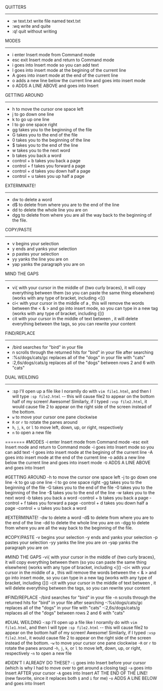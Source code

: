 QUITTERS
________
- :w text.txt	write file named text.txt
- :wq		write and quite
- :q!		quit without writing

MODES
_____
- i		enter Insert mode from Command mode
- esc		exit Insert mode and return to Command mode
- i	goes into Insert mode so you can add text
- I	goes into insert mode at the begining of the current line
- A	goes into insert mode at the end of the current line
- o	adds a new line below the current line and goes into insert mode
- `O` ADDS A LINE ABOVE and goes into Insert

GETTING AROUND
_____________
- h	to move the cursor one space left
- j	to go down one line
- k	to go up one line
- l	to go one space right
- gg	takes you to the beginning of the file
- G	takes you to the end of the file
- 0	takes you to the beginning of the line
- $	takes you to the end of the line
- w	takes you to the next word
- b	takes you back a word
- control + b	takes you back a page
- control + f	takes you forward a page
- control + d	takes you down half a page
- control + u	takes you up half a page


EXTERMINATE!
___________
- dw	to delete a word
- d$	to delete from where you are to the end of the line
- dd	to delete the whole line you are on
- dgg	to delete from where you are all the way back to the beginning of the file.


COPY/PASTE
_________
- v	begins your selection
- y	ends and yanks your selection
- p	pastes your selection
- yy	yanks the line you are on
- yap	yanks the paragraph you are on


MIND THE GAPS
__________
- vi{	with your cursor in the middle of {two curly braces}, it will copy everything between them (so you can paste the same thing elsewhere) (works with any type of bracket, including <[()
- ci<	with your cursor in the middle of a <tag>, this will remove the words between the < & > and go into insert mode, so you can type in a new tag (works with any type of bracket, including {[()
- cit	with your cursor in the middle of text between <tags>, it will delete everything between the tags, so you can rewrite your content

FIND/REPLACE
___________
- /bird	searches for "bird" in your file
- n	scrolls through the returned hits for "bird" in your file after searching
- :%s/dogs/cats/gc	replaces all of the "dogs" in your file with "cats"
- :2,6s/dogs/cats/g	replaces all of the "dogs" between rows 2 and 6 with "cats"

DUAL WEILDING
____________
- :sp	I'll open up a file like I noramlly do with `vim file1.html`, and then I will type `:sp file2.html` -- this will cause file2 to appear on the bottom half of my screen! Awesome! Similarly, if I typed `:vsp file2.html`, it would cause file 2 to appear on the right side of the screen instead of the bottom.
- `w` 		to move your cursor one pane clockwise
- `R` or `r`	 to rotate the panes around
- `h`, `j`, `k`, or `l` to move left, down, up, or right, respectively
- `n`	 	to open a new file
 
=======
#MODES
-i		enter Insert mode from Command mode
-esc		exit Insert mode and return to Command mode
-i	goes into Insert mode so you can add text
-I	goes into insert mode at the begining of the current line
-A	goes into insert mode at the end of the current line
-o	adds a new line below the current line and goes into insert mode
-`O` ADDS A LINE ABOVE and goes into Insert

#GETTING AROUND
-h	to move the cursor one space left
-j	to go down one line
-k	to go up one line
-l	to go one space right
-gg	takes you to the beginning of the file
-G	takes you to the end of the file
-0	takes you to the beginning of the line
-$	takes you to the end of the line
-w	takes you to the next word
-b	takes you back a word
-control + b	takes you back a page
-control + f	takes you forward a page
-control + d	takes you down half a page
-control + u	takes you back a word


#EXTERMINATE!
-dw	to delete a word
-d$	to delete from where you are to the end of the line
-dd	to delete the whole line you are on
-dgg	to delete from where you are all the way back to the beginning of the file.


#COPY/PASTE
-v	begins your selection
-y	ends and yanks your selection
-p	pastes your selection
-yy	yanks the line you are on
-yap	yanks the paragraph you are on


#MIND THE GAPS
-vi{	with your cursor in the middle of {two curly braces}, it will copy everything between them (so you can paste the same thing elsewhere) (works with any type of bracket, including <[()
-ci<	with your cursor in the middle of a <tag>, this will remove the words between the < & > and go into insert mode, so you can type in a new tag (works with any type of bracket, including {[()
-cit	with your cursor in the middle of text between <tags>, it will delete everything between the tags, so you can rewrite your content

#FIND/REPLACE
-/bird	searches for "bird" in your file
-n	scrolls through the returned hits for "bird" in your file after searching
-:%s/dogs/cats/gc	replaces all of the "dogs" in your file with "cats"
-:2,6s/dogs/cats/g	replaces all of the "dogs" between rows 2 and 6 with "cats"

#DUAL WEILDING
-:sp	I'll open up a file like I noramlly do with `vim file1.html`, and then I will type `:sp file2.html` -- this will cause file2 to appear on the bottom half of my screen! Awesome! Similarly, if I typed `:vsp file2.html`, it would cause file 2 to appear on the right side of the screen instead of the bottom.
-`w` 		to move your cursor one pane clockwise
-`R` or `r`	 to rotate the panes around
-`h`, `j`, `k`, or `l` to move left, down, up, or right, respectively
-`n`	 	to open a new file

#DIDN'T I ALREADY DO THESE?
-`i` goes into Insert before your cursor (which is why I had to move over to get around a closing tag)
-`a` goes into Insert AFTER your cursor
-`A` goes into Insert AT THE END OF THE LINE! (new favorite, since it replaces both `$` and `i` for me)
-`o` ADDS A LINE BELOW and goes into Insert


